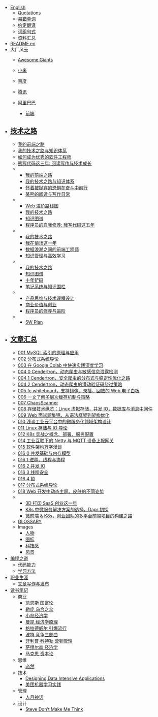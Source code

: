   - [English](/English/README.md)
    - [Quotations](/English/Quotations.md)
    - [易错单词](/English/易错单词.md)
    - [约定翻译](/English/约定翻译.md)
    - [词组句式](/English/词组句式.md)
    - [资料汇总](/English/资料汇总.md)
  - [README en](/README-en.md)
  - 大厂风云
    - [Awesome Giants](/大厂风云/Awesome-Giants.md)
    - [小米](/大厂风云/小米/README.md)
      
    - [百度](/大厂风云/百度/README.md)
      
    - [腾讯](/大厂风云/腾讯/README.md)
      
    - [阿里巴巴](/大厂风云/阿里巴巴/README.md)
      - [前端](/大厂风云/阿里巴巴/前端.md)
  - [技术之路](/技术之路/README.md)
    - 
      - [我的前端之路](/技术之路/2015/2015-我的前端之路.md)
      - [我的技术之路与知识体系](/技术之路/2015/2015-我的技术之路与知识体系.md)
      - [如何成为优秀的软件工程师](/技术之路/2015/如何成为优秀的软件工程师.md)
      - [熊写代码这三年: 阅读写作与技术成长](/技术之路/2015/熊写代码这三年:%20阅读写作与技术成长.md)
    - 
      - [我的前端之路](/技术之路/2016/2016-我的前端之路.md)
      - [我的技术之路与知识体系](/技术之路/2016/2016-我的技术之路与知识体系.md)
      - [怀着被抛弃的恐惧在奋斗中前行](/技术之路/2016/怀着被抛弃的恐惧在奋斗中前行.md)
      - [某熊的阅读与写作日常](/技术之路/2016/某熊的阅读与写作日常.md)
    - 
      - [Web 进阶路线图](/技术之路/2017/2017-Web%20进阶路线图.md)
      - [我的技术之路](/技术之路/2017/2017-我的技术之路.md)
      - [知识图谱](/技术之路/2017/2017-知识图谱.md)
      - [程序员的自我修养: 我写代码这五年](/技术之路/2017/程序员的自我修养:%20我写代码这五年.md)
    - 
      - [我的技术之路](/技术之路/2018/2018-我的技术之路.md)
      - [我在菊场这一年](/技术之路/2018/我在菊场这一年.md)
      - [数据浪潮之间的前端工程师](/技术之路/2018/数据浪潮之间的前端工程师.md)
      - [知识管理与高效学习](/技术之路/2018/知识管理与高效学习.md)
    - 
      - [我的技术之路](/技术之路/2019/2019-我的技术之路.md)
      - [知识图谱](/技术之路/2019/2019-知识图谱.md)
      - [十年铲码](/技术之路/2019/十年铲码.md)
      - [笔记系统与知识围栏](/技术之路/2019/笔记系统与知识围栏.md)
    - 
      - [产品思维与技术课程设计](/技术之路/2020/产品思维与技术课程设计.md)
      - [商业价值与创业](/技术之路/2020/商业价值与创业.md)
      - [程序员的修养与进阶](/技术之路/2020/程序员的修养与进阶.md)
    - 
      - [5W Plan](/技术之路/2021/5W%20Plan.md)
  - [文章汇总](/文章汇总/README.md)
    - 
      - [001 MySQL 索引的原理与应用](/文章汇总/2019/2019-001-MySQL%20索引的原理与应用.md)
      - [002 分布式系统导论](/文章汇总/2019/2019-002-分布式系统导论.md)
      - [003 在 Google Colab 中快速实践深度学习](/文章汇总/2019/2019-003-在%20Google%20Colab%20中快速实践深度学习.md)
      - [004 0 Cendertron，动态爬虫与敏感信息泄露检测](/文章汇总/2019/2019-004-0-Cendertron，动态爬虫与敏感信息泄露检测.md)
      - [004 1 Cendertron，安全爬虫的分布式与稳定性优化之路](/文章汇总/2019/2019-004-1-Cendertron，安全爬虫的分布式与稳定性优化之路.md)
      - [004 2 Cendertron，动态爬虫的滑动验证码绕过策略](/文章汇总/2019/2019-004-2-Cendertron，动态爬虫的滑动验证码绕过策略.md)
      - [005 fc whiteboard，支持镜像、录播、回放的 Web 电子白板](/文章汇总/2019/2019-005-fc-whiteboard，支持镜像、录播、回放的%20Web%20电子白板.md)
      - [006 一文了解多层次缓存机制与策略](/文章汇总/2019/2019-006-一文了解多层次缓存机制与策略.md)
      - [007 ChaosScanner](/文章汇总/2019/2019-007-ChaosScanner.md)
      - [008 存储技术纵览：Linux 虚拟存储，并发 IO，数据库与消息中间件](/文章汇总/2019/2019-008-存储技术纵览：Linux%20虚拟存储，并发%20IO，数据库与消息中间件.md)
      - [009 Web 面试题集锦，从语法框架到架构优化](/文章汇总/2019/2019-009-Web%20面试题集锦，从语法框架到架构优化.md)
      - [010 浅谈工业云平台中的微服务化领域架构设计](/文章汇总/2019/2019-010-浅谈工业云平台中的微服务化领域架构设计.md)
      - [011 Linux 存储与 IO 导论](/文章汇总/2019/2019-011-Linux%20存储与%20IO%20导论.md)
      - [012 K8s 实战之概念、部署、服务配置](/文章汇总/2019/2019-012-K8s%20实战之概念、部署、服务配置.md)
      - [014 工业互联下的 Netty 与 MQTT 设备上报网关](/文章汇总/2019/2019-014-工业互联下的%20Netty%20与%20MQTT%20设备上报网关.md)
      - [015 软件架构万字漫谈](/文章汇总/2019/2019-015-软件架构万字漫谈.md)
      - [016 0 并发基础与内存模型](/文章汇总/2019/2019-016-0-并发基础与内存模型.md)
      - [016 1 进程、线程与协程](/文章汇总/2019/2019-016-1-进程、线程与协程.md)
      - [016 2 并发 IO](/文章汇总/2019/2019-016-2-并发%20IO.md)
      - [016 3 线程安全](/文章汇总/2019/2019-016-3-线程安全.md)
      - [016 4 锁](/文章汇总/2019/2019-016-4-锁.md)
      - [017 分布式系统导论](/文章汇总/2019/2019-017-分布式系统导论.md)
      - [018 Web 开发中动态主题、皮肤的不同姿势](/文章汇总/2019/2019-018-Web%20开发中动态主题、皮肤的不同姿势.md)
    - 
      - [3D 打印 SaaS 创业这一年](/文章汇总/2020/3D%20打印%20SaaS%20创业这一年.md)
      - [K8s 中微服务解决方案的选择，Dapr 初探](/文章汇总/2020/K8s%20中微服务解决方案的选择，Dapr%20初探.md)
      - [微前端 & K8s，创业团队的多平台前端项目的构建之路](/文章汇总/2020/微前端%20&%20K8s，创业团队的多平台前端项目的构建之路.md)
    - [GLOSSARY](/文章汇总/GLOSSARY.md)
    - Images
      - [人物](/文章汇总/Images/人物.md)
      - [图标](/文章汇总/Images/图标.md)
      - [科技感](/文章汇总/Images/科技感.md)
      - [风景](/文章汇总/Images/风景.md)
  - [编程之道](/编程之道/README.md)
    - [代码能力](/编程之道/代码能力.md)
    - [学习方法](/编程之道/学习方法.md)
  - [职业生涯](/职业生涯/README.md)
    - [文章写作与发布](/职业生涯/文章写作与发布.md)
  - [读书笔记](/读书笔记/README.md)
    - 商业
      - [凯恩斯 国富论](/读书笔记/商业/凯恩斯-国富论.md)
      - [勒庞 乌合之众](/读书笔记/商业/勒庞-乌合之众.md)
      - [小岛经济学](/读书笔记/商业/小岛经济学.md)
      - [曼昆 经济学原理](/读书笔记/商业/曼昆-经济学原理.md)
      - [格拉德威尔 引爆流行](/读书笔记/商业/格拉德威尔-引爆流行.md)
      - [波特 竞争三部曲](/读书笔记/商业/波特-竞争三部曲.md)
      - [菲利普·科特勒 营销管理](/读书笔记/商业/菲利普·科特勒-营销管理.md)
      - [萨缪尔森 经济学](/读书笔记/商业/萨缪尔森-经济学.md)
      - [马克思 资本论](/读书笔记/商业/马克思-资本论.md)
    - 思维
      - [必然](/读书笔记/思维/2016-必然.md)
    - 技术
      - [Designing Data Intensive Applications](/读书笔记/技术/2017-Designing%20Data%20Intensive%20Applications.md)
      - [美团机器学习实践](/读书笔记/技术/2018-美团机器学习实践.md)
    - 管理
      - [人月神话](/读书笔记/管理/2003-人月神话.md)
    - 设计
      - [Steve Don’t Make Me Think](/读书笔记/设计/2014-Steve-Don’t%20Make%20Me%20Think.md)